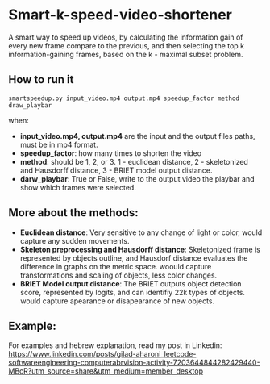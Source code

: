 # Smart-k-speed-video-shortener
A smart way to speed up videos, by calculating the information gain of every new frame compare to the previous, and then selecting the top k information-gaining frames, based on the k - maximal subset problem.
## How to run it
```
smartspeedup.py input_video.mp4 output.mp4 speedup_factor method draw_playbar
```
when:
- **input_video.mp4, output.mp4** are the input and the output files paths, must be in mp4 format.
- **speedup_factor**: how many times to shorten the video
- **method**: should be 1, 2, or 3. 1 - euclidean distance, 2 - skeletonized and Hausdorff distance, 3 - BRIET model output distance.
- **darw_playbar**: True or False, write to the output video the playbar and show which frames were selected.

## More about the methods:
- **Euclidean distance**: Very sensitive to any change of light or color, would capture any sudden movements.
- **Skeleton preprocessing and Hausdorff distance**: Skeletonized frame is represented by objects outline, and Hausdorf distance evaluates the difference in graphs on the metric space. woould capture transformations and scaling of objects, less color changes.
- **BRIET Model output distance**: The BRIET outputs object detection score, represented by logits, and can identifiy 22k types of objects. would capture apearance or disapearance of new objects.
## Example:
For examples and hebrew explanation, read my post in Linkedin:
https://www.linkedin.com/posts/gilad-aharoni_leetcode-softwareengineering-computerabrvision-activity-7203644844282429440-MBcR?utm_source=share&utm_medium=member_desktop

